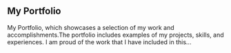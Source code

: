 ## My Portfolio

 My Portfolio, which showcases a selection of my work and accomplishments.The portfolio includes examples of my projects, skills, and experiences. I am proud of the work that I have included in this...